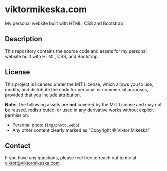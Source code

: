 # viktormikeska.com

My personal website built with HTML, CSS and Bootstrap

## Description

This repository contains the source code and assets for my personal website built with HTML, CSS, and Bootstrap.

## License

This project is licensed under the MIT License, which allows you to use, modify, and distribute the code for personal or commercial purposes, provided that you include attribution.

**Note:** The following assets are **not** covered by the MIT License and may not be reused, redistributed, or used in any derivative works without explicit permission:

- Personal photo (`img/photo.webp`)
- Any other content clearly marked as "Copyright © Viktor Mikeska"

## Contact

If you have any questions, please feel free to reach out to me at [viktor@viktormikeska.com](mailto:viktor@viktormikeska.com).
